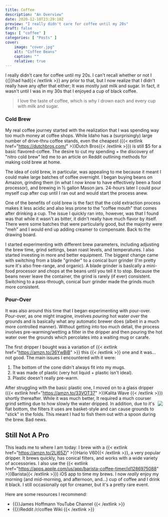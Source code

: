 ```yaml
---
title: Coffee
description: "An Overview"
date: 2020-12-18T23:29:18Z
preview: "I really didn't care for coffee until my 20s"
draft: false
tags: [ "coffee" ]
categories: [ "Posts" ]
cover:
    image: "cover.jpg"
    alt: "Coffee Beans"
    caption: ""
    relative: true
---
```


I really didn't care for coffee until my 20s. I can't recall whether or not I {{<extlink href="https://www.wikiwand.com/en/James_while_John_had_had_had_had_had_had_had_had_had_had_had_a_better_effect_on_the_teacher" >}}had had{{< /extlink >}} any prior to that, but I now realize that I didn't really have any _after_ that either; It was mostly just milk and sugar. In fact, it wasn't until I was in my 30s that I enjoyed a cup of black coffee.

> I love the taste of coffee, which is why I drown each and every cup with milk and sugar.

### Cold Brew

My real coffee journey started with the realization that I was spending way too much money at coffee shops. While Idaho has a (surprisingly) large number of drive-thru coffee stands, even the cheapest ({{< extlink href="https://dutchbros.com/" >}}Dutch Bros{{< /extlink >}}) is still $5 for a basic flavored-coffee. The desire to cut my spending + the discovery of "nitro cold brew" led me to an article on Reddit outlining methods for making cold brew at home.

The idea of cold brew, in particular, was appealing to me because it meant I could make large batches of coffee overnight. I began buying beans on Amazon, grinding them (in what I now know to have effectively been a food processor), and brewing in ½ gallon Mason jars. 24-hours later I could pour myself cup after cup until I ran out and would start the process anew.

One of the benefits of cold brew is the fact that the cold extraction process makes it less acidic and also less prone to the "coffee mouth" that comes after drinking a cup. The issue I quickly ran into, however, was that I found was that while it wasn't as bitter, it didn't really have much flavor by itself. There were some batches that were particularly good, but the majority were "meh" and I would end up adding creamer to compensate. Back to the drawing board.

I started experimenting with different brew parameters, including adjusting the brew time, grind settings, bean roast levels, and temperatures. I also started investing in more and better equipment. The biggest change came with switching from a blade "grinder" to a conical burr grinder (I'm pretty sure it's also free-range, and organic). A blade grinder is basIcally a mini-food processor and chops at the beans until you tell it to stop. Because the beans never leave the container, the grind is rarely (if ever) consistent. Switching to a pass-through, conical burr grinder made the grinds *much* more consistent.

### Pour-Over

It was also around this time that I began experimenting with pour-over. Pour-over, as one might imagine, involves _pouring_ hot water _over_ the grounds and is basically what any automatic brewer does (albeit in a much more controlled manner). Without getting into too much detail, the process involves pre-warming/wetting a filter in the dripper and then pouring the hot water over the grounds which percolates into a waiting mug or carafe.

The first dripper I bought was a variation of {{< extlink href="https://amzn.to/36YwBjB" >}} this {{< /extlink >}} one and it was... not good. The main issues I encountered with it were:

1. The bottom of the cone didn't always fit into my mugs.
2. It was made of plastic (very hot liquid + plastic isn't ideal).
3. Plastic doesn't really pre-warm.

After struggling with the basic plastic one, I moved on to a glass dripper ({{< extlink href="https://amzn.to/33VOT37" >}}Kalita Wave {{< /extlink >}}) shortly thereafter. While it was much better, It required a much courser grind setting due to how slowly the water dripped. <img src="/filter.png" style="float:right"/> In addition, due to it's flat bottom, the filters it uses are basket-style and can cause grounds to "stick" in the folds. This meant I had to fish them out with a spoon during the brew. Bad news.

## Still Not A Pro

This leads me to where I am today: I brew with a {{< extlink href="https://amzn.to/2Ll65Zi" >}}Hario V60{{< /extlink >}}, a very popular dripper. It brews quickly, has conical filters, and works with a wide variety of accessories. I also use the {{< extlink href="https://apps.apple.com/us/app/barista-coffee-timer/id1286975088" >}}Barista{{< /extlink >}}) iOS app to time my brews. I now _really_ enjoy my morning (and mid-morning, and afternoon, and...) cup of coffee and I drink it black. I still occasionally opt for creamer, but it's a pretty rare event.

Here are some resources I recommend:

- {{<extlink href="https://www.youtube.com/channel/UCMb0O2CdPBNi-QqPk5T3gsQ" >}}James Hoffmann YouTube Channel {{< /extlink >}}
- {{<extlink href="https://old.reddit.com/r/Coffee/wiki/index" >}}Reddit /r/coffee Wiki {{< /extlink >}}
